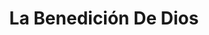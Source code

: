 ---
title: "La Benedición De Dios"
url: /san-lucas-sacatepequez/la-benedicion-de-dios/
shop: comodidad
---